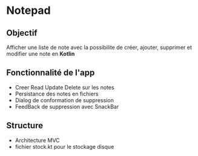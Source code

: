 # Notepad

## Objectif  
Afficher une liste de note avec la possibilite de créer, ajouter, supprimer et  modifier une note en **Kotlin**

## Fonctionnalité de l'app   

- Creer Read Update Delete sur les notes 
- Persistance des notes en fichiers 
- Dialog de conformation de suppression
- FeedBack de suppression avec SnackBar

## Structure   
- Architecture MVC 
- fichier stock.kt pour le stockage disque 
